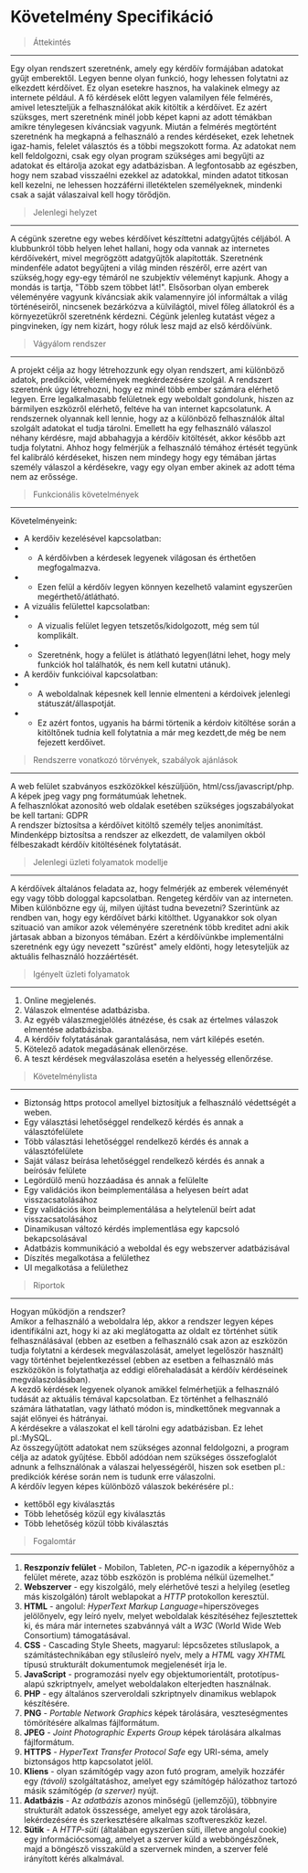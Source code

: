# Követelmény Specifikáció

>Áttekintés
---
Egy olyan rendszert szeretnénk, amely egy kérdőív formájában adatokat gyűjt emberektől.
Legyen benne olyan funkció, hogy lehessen folytatni az elkezdett kérdőívet. Ez olyan esetekre hasznos, ha valakinek elmegy az internete például.
A fő kérdések előtt legyen valamilyen féle felmérés, amivel leteszteljük a felhasználókat akik kitöltik a kérdőívet. Ez azért szüksges, mert szeretnénk minél jobb képet kapni az adott témákban amikre ténylegesen kíváncsiak vagyunk.
Miután a felmérés megtörtént szeretnénk ha megkapná a felhasználó a rendes kérdéseket, ezek lehetnek igaz-hamis, felelet választós és a többi megszokott forma.
Az adatokat nem kell feldolgozni, csak egy olyan program szükséges ami begyűjti az adatokat és eltárolja azokat egy adatbázisban.
A legfontosabb az egészben, hogy nem szabad visszaélni ezekkel az adatokkal, minden adatot titkosan kell kezelni, ne lehessen hozzáférni illetéktelen személyeknek, mindenki csak a saját válaszaival kell hogy törődjön.

>Jelenlegi helyzet
---
A cégünk szeretne egy webes kérdőívet készíttetni adatgyűjtés céljából. A klubbunkról több helyen lehet hallani, hogy oda vannak az internetes kérdőívekért, mivel megrögzött adatgyűjtők alapították. Szeretnénk mindenféle adatot begyűjteni a világ minden részéről, erre azért van szükség,hogy egy-egy témáról ne szubjektív véleményt kapjunk. Ahogy a mondás is tartja, "Több szem többet lát!". Elsősorban olyan emberek véleményére vagyunk kíváncsiak akik valamennyire jól informáltak a világ történéseiről, nincsenek bezárkózva a külvilágtól, mivel főleg állatokról és a környezetükről szeretnénk kérdezni.
Cégünk jelenleg kutatást végez a pingvineken, így nem kizárt, hogy róluk lesz majd az első kérdőívünk.

>Vágyálom rendszer
---
A projekt célja az hogy létrehozzunk egy olyan rendszert, ami különböző adatok, predikciók, vélemények megkérdezésére szolgál.
A rendszert szeretnénk úgy létrehozni, hogy ez minél több ember számára elérhető legyen. Erre legalkalmasabb felületnek egy weboldalt gondolunk, hiszen az bármilyen eszközről elérhető, feltéve ha van internet kapcsolatunk.
A rendszernek olyannak kell lennie, hogy az a különböző felhasználók által szolgált adatokat el tudja tárolni. Emellett ha egy felhasználó válaszol néhany kérdésre, majd abbahagyja a kérdőív kitöltését, akkor később azt tudja folytatni.
Ahhoz hogy felmérjük a felhasználó témához értését tegyünk fel kalibráló kérdéseket, hiszen nem mindegy hogy egy témában jártas személy válaszol a kérdésekre, vagy egy olyan ember akinek az adott téma nem az erőssége.

>Funkcionális követelmények
---
Követelményeink:
- A kerdőiv kezelésével kapcsolatban:
- + A kérdőívben a kérdesek legyenek világosan és érthetően megfogalmazva.
- + Ezen felül a kérdőív legyen könnyen kezelhető valamint egyszerűen megérthető/átlátható.
- A vizuális felülettel kapcsolatban:
- + A vizualis felület legyen tetszetős/kidolgozott, még sem túl komplikált.
- + Szeretnénk, hogy a felület is átlátható legyen(látni lehet, hogy mely funkciók hol találhatók, és nem kell kutatni utánuk).
- A kerdőiv funkcióival kapcsolatban:
- + A weboldalnak képesnek kell lennie elmenteni a kérdoivek jelenlegi státuszát/állaspotját.
- + Ez azért fontos, ugyanis ha bármi törtenik a kérdoiv kitöltése során a kitöltőnek tudnia kell folytatnia a már meg kezdett,de még be nem fejezett kerdőivet. 

>Rendszerre vonatkozó törvények, szabályok ajánlások
---
A web felület szabványos eszközökkel készüljüön, html/css/javascript/php.  
A képek jpeg vagy png formátumúak lehetnek.  
A felhasznlókat azonosító  web oldalak esetében szükséges jogszabályokat be kell tartani: GDPR  
A rendszer bíztosítsa a kérdőívet kitöltő személy teljes anonimítást.  
Mindenképp biztosítsa a rendszer az elkezdett, de valamilyen okból félbeszakadt kérdőív kitöltésének folytatását.


>Jelenlegi üzleti folyamatok modellje
---
A kérdőívek általános feladata az, hogy felmérjék az emberek véleményét egy vagy több dologgal kapcsolatban.
Rengeteg kérdőív van az interneten.
Miben különbözne egy új, milyen újítást tudna bevezetni?
Szerintünk az rendben van, hogy  egy kérdőívet bárki kitölthet.
Ugyanakkor sok olyan szituació van amikor azok véleményére szeretnénk több kreditet adni akik jártasak abban a bizonyos témában.
Ezért a kérdőívünkbe implementálni szeretnénk egy úgy nevezett "szűrést" amely eldönti, hogy letesyteljük az aktuális felhasználó hozzáértését.    

>Igényelt üzleti folyamatok
---
1. Online megjelenés.
2. Válaszok elmentése adatbázisba.
3. Az egyéb válaszmegjelölés átnézése, és csak az értelmes válaszok elmentése adatbázisba.
4. A kérdőív folytatásának garantalásása, nem várt kilépés esetén.
5. Kötelező adatok megadásának ellenörzése.
6. A teszt kérdések megválaszolása esetén a helyesség ellenőrzése.

>Követelménylista
---
- Biztonság https protocol amellyel biztosítjuk a felhasználó védettségét a weben.
- Egy választási lehetőséggel rendelkező kérdés és annak a választófelülete
- Több választási lehetőséggel rendelkező kérdés és annak a választófelülete
- Saját válasz beírása lehetőséggel rendelkező kérdés és annak a beírósáv felülete
- Legördülő menü hozzáadása és annak a felülelte
- Egy validációs ikon beimplementálása a helyesen beírt adat visszacsatolásához
- Egy validációs ikon beimplementálása a helytelenül beírt adat visszacsatolásához
- Dinamikusan változó kérdés implementlása egy kapcsoló bekapcsolásával
- Adatbázis kommunikáció a weboldal és egy webszerver adatbázisával
- Díszítés megalkotása a felülethez
- UI megalkotása a felülethez

>Riportok
---
Hogyan működjön a rendszer?  
Amikor a felhasználó a weboldalra lép, akkor a rendszer legyen képes identifikálni azt, hogy ki az aki meglátogatta az oldalt ez történhet sütik felhasználásával (ebben az esetben a felhasználó csak azon az eszközön tudja folytatni a kérdesek megválaszolását, amelyet legelőször használt) vagy történhet bejelentkezéssel (ebben az esetben a felhasználó más eszközökön is folytathatja az eddigi előrehaladását a kérdőív kérdéseinek megválaszolásában).  
A kezdő kérdések legyenek olyanok amikkel felmérhetjük a felhasználó tudását az aktuális témával kapcsolatban. Ez történhet a felhasználó számára láthatatlan, vagy látható módon is, mindkettőnek megvannak a saját előnyei és hátrányai.  
A kérdésekre a válaszokat el kell tárolni egy adatbázisban. Ez lehet pl.:MySQL.  
Az összegyűjtött adatokat nem szükséges azonnal feldolgozni, a program célja az adatok gyűjtése. Ebből adódóan nem szükséges összefoglalót adnunk a felhsználónak a válaszai helyességéről, hiszen sok esetben pl.: predikciók kérése során nem is tudunk erre válaszolni.  
A kérdőív legyen képes különböző válaszok bekérésére pl.:  
- kettőből egy kiválasztás 
- Több lehetőség közül egy kiválasztás
- Több lehetőség közül több kiválasztás

>Fogalomtár
---
1. **Reszponzív felület** - Mobilon, Tableten, *PC*-n igazodik a képernyőhöz a felület mérete, azaz több eszközön is probléma nélkül üzemelhet.”
2. **Webszerver** - egy kiszolgáló, mely elérhetővé teszi a helyileg (esetleg más kiszolgálón) tárolt weblapokat a *HTTP* protokollon keresztül.
3. **HTML** - angolul: *HyperText Markup Language*=hiperszöveges jelölőnyelv, egy leíró nyelv, melyet weboldalak készítéséhez fejlesztettek ki, és mára már internetes szabvánnyá vált a *W3C* (World Wide Web Consortium) támogatásával.
4. **CSS** - Cascading Style Sheets, magyarul: lépcsőzetes stíluslapok, a számítástechnikában egy stílusleíró nyelv, mely a *HTML* vagy *XHTML* típusú strukturált dokumentumok megjelenését írja le.
5. **JavaScript** - programozási nyelv egy objektumorientált, prototípus-alapú szkriptnyelv, amelyet weboldalakon elterjedten használnak.
6. **PHP** - egy általános szerveroldali szkriptnyelv dinamikus weblapok készítésére.
7. **PNG** - *Portable Network Graphics* képek tárolására, veszteségmentes tömörítésére alkalmas fájlformátum.
8. **JPEG** - *Joint Photographic Experts Group* képek tárolására alkalmas fájlformátum.
9. **HTTPS** - *HyperText Transfer Protocol Safe* egy URI-séma, amely biztonságos http kapcsolatot jelöl.
10. **Kliens** - olyan számítógép vagy azon futó program, amelyik hozzáfér egy *(távoli)* szolgáltatáshoz, amelyet egy számítógép hálózathoz tartozó másik számítógép *(a szerver)* nyújt.
11. **Adatbázis** - Az *adatbázis* azonos minőségű (jellemzőjű), többnyire strukturált adatok összessége, amelyet egy azok tárolására, lekérdezésére és szerkesztésére alkalmas szoftvereszköz kezel.
12. **Sütik** - A *HTTP-süti* (általában egyszerűen süti, illetve angolul cookie) egy információcsomag, amelyet a szerver küld a webböngészőnek, majd a böngésző visszaküld a szervernek minden, a szerver felé irányított kérés alkalmával.